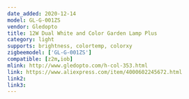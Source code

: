 ```yaml
---
date_added: 2020-12-14
model: GL-G-001ZS
vendor: Gledopto
title: 12W Dual White and Color Garden Lamp Plus
category: light
supports: brightness, colortemp, colorxy
zigbeemodel: ['GL-G-001ZS']
compatible: [z2m,iob]
mlink: http://www.gledopto.com/h-col-353.html
link: https://www.aliexpress.com/item/4000602245672.html
link2: 
link3: 
---
```


